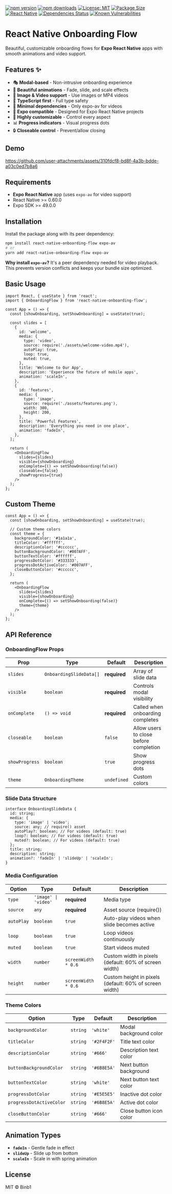 
[![npm version](https://badge.fury.io/js/react-native-onboarding-flow.svg)](https://badge.fury.io/js/react-native-onboarding-flow)
[![npm downloads](https://img.shields.io/npm/dm/react-native-onboarding-flow.svg)](https://npmjs.org/package/react-native-onboarding-flow)
[![License: MIT](https://img.shields.io/badge/License-MIT-yellow.svg)](https://opensource.org/licenses/MIT)
[![Package Size](https://img.shields.io/bundlephobia/minzip/react-native-onboarding-flow)](https://bundlephobia.com/package/react-native-onboarding-flow)
[![React Native](https://img.shields.io/badge/React%20Native-0.60+-blue.svg)](https://reactnative.dev/)
[![Dependencies Status](https://img.shields.io/librariesio/github/binb1/react-native-onboarding-flow)](https://libraries.io/github/binb1/react-native-onboarding-flow)
[![Known Vulnerabilities](https://snyk.io/test/github/binb1/react-native-onboarding-flow/badge.svg)](https://snyk.io/test/github/binb1/react-native-onboarding-flow)

# React Native Onboarding Flow

Beautiful, customizable onboarding flows for **Expo React Native** apps with smooth animations and video support.

## Features ✨

- 🎭 **Modal-based** - Non-intrusive onboarding experience
- 🎨 **Beautiful animations** - Fade, slide, and scale effects
- 🎥 **Image & Video support** - Use images or MP4 videos
- 📱 **TypeScript first** - Full type safety
- 🎯 **Minimal dependencies** - Only expo-av for videos
- 📱 **Expo compatible** - Designed for Expo React Native projects
- 🎪 **Highly customizable** - Control every aspect
- 📊 **Progress indicators** - Visual progress dots
- 🔒 **Closeable control** - Prevent/allow closing

## Demo
https://github.com/user-attachments/assets/310fdcf8-bd8f-4a3b-bdde-a03c0ed7b8a6



## Requirements

- **Expo React Native** app (uses `expo-av` for video support)
- React Native >= 0.60.0
- Expo SDK >= 49.0.0

## Installation

Install the package along with its peer dependency:

```bash
npm install react-native-onboarding-flow expo-av
# or
yarn add react-native-onboarding-flow expo-av
```

**Why install `expo-av`?** It's a peer dependency needed for video playback. This prevents version conflicts and keeps your bundle size optimized.

## Basic Usage

```tsx
import React, { useState } from 'react';
import { OnboardingFlow } from 'react-native-onboarding-flow';

const App = () => {
  const [showOnboarding, setShowOnboarding] = useState(true);

  const slides = [
    {
      id: 'welcome',
      media: {
        type: 'video',
        source: require('./assets/welcome-video.mp4'),
        autoPlay: true,
        loop: true,
        muted: true,
      },
      title: 'Welcome to Our App',
      description: 'Experience the future of mobile apps',
      animation: 'scaleIn',
    },
    {
      id: 'features',
      media: {
        type: 'image',
        source: require('./assets/features.png'),
        width: 300,
        height: 200,
      },
      title: 'Powerful Features',
      description: 'Everything you need in one place',
      animation: 'fadeIn',
    },
  ];

  return (
    <OnboardingFlow
      slides={slides}
      visible={showOnboarding}
      onComplete={() => setShowOnboarding(false)}
      closeable={false}
      showProgress={true}
    />
  );
};
```

## Custom Theme

```tsx
const App = () => {
  const [showOnboarding, setShowOnboarding] = useState(true);

  // Custom theme colors
  const theme = {
    backgroundColor: '#1a1a1a',
    titleColor: '#ffffff',
    descriptionColor: '#cccccc',
    buttonBackgroundColor: '#007AFF',
    buttonTextColor: '#ffffff',
    progressDotColor: '#333333',
    progressDotActiveColor: '#007AFF',
    closeButtonColor: '#cccccc',
  };

  return (
    <OnboardingFlow
      slides={slides}
      visible={showOnboarding}
      onComplete={() => setShowOnboarding(false)}
      theme={theme}
    />
  );
};
```

## API Reference

### OnboardingFlow Props

| Prop | Type | Default | Description |
|------|------|---------|-------------|
| `slides` | `OnboardingSlideData[]` | **required** | Array of slide data |
| `visible` | `boolean` | **required** | Controls modal visibility |
| `onComplete` | `() => void` | **required** | Called when onboarding completes |
| `closeable` | `boolean` | `false` | Allow users to close before completion |
| `showProgress` | `boolean` | `true` | Show progress dots |
| `theme` | `OnboardingTheme` | `undefined` | Custom colors |

### Slide Data Structure

```tsx
interface OnboardingSlideData {
  id: string;
  media: {
    type: 'image' | 'video';
    source: any; // require() asset
    autoPlay?: boolean; // For videos (default: true)
    loop?: boolean; // For videos (default: true)  
    muted?: boolean; // For videos (default: true)
  };
  title: string;
  description: string;
  animation?: 'fadeIn' | 'slideUp' | 'scaleIn';
}
```

### Media Configuration

| Option | Type | Default | Description |
|--------|------|---------|-------------|
| `type` | `'image' \| 'video'` | **required** | Media type |
| `source` | `any` | **required** | Asset source (require()) |
| `autoPlay` | `boolean` | `true` | Auto-play videos when slide becomes active |
| `loop` | `boolean` | `true` | Loop videos continuously |
| `muted` | `boolean` | `true` | Start videos muted |
| `width` | `number` | `screenWidth * 0.6` | Custom width in pixels (default: 60% of screen width) |
| `height` | `number` | `screenWidth * 0.6` | Custom height in pixels (default: 60% of screen width) |

### Theme Colors

| Option | Type | Default | Description |
|--------|------|---------|-------------|
| `backgroundColor` | `string` | `'white'` | Modal background color |
| `titleColor` | `string` | `'#2F4F2F'` | Title text color |
| `descriptionColor` | `string` | `'#666'` | Description text color |
| `buttonBackgroundColor` | `string` | `'#6B8E5A'` | Next button background |
| `buttonTextColor` | `string` | `'white'` | Next button text color |
| `progressDotColor` | `string` | `'#E5E5E5'` | Inactive dot color |
| `progressDotActiveColor` | `string` | `'#6B8E5A'` | Active dot color |
| `closeButtonColor` | `string` | `'#666'` | Close button icon color |

## Animation Types

- **`fadeIn`** - Gentle fade in effect
- **`slideUp`** - Slide up from bottom
- **`scaleIn`** - Scale in with spring animation

## License

MIT © Binb1

